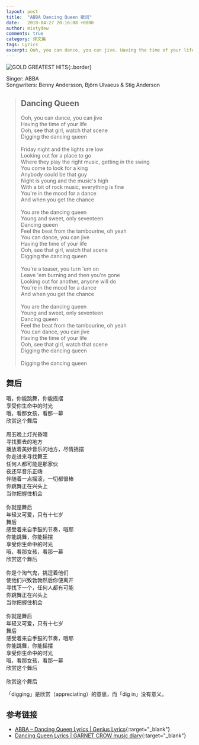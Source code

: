 ```yaml
---
layout: post
title:  "ABBA Dancing Queen 歌词"
date:   2018-04-27 20:16:08 +0800
author: mistydew
comments: true
category: 译文集
tags: Lyrics
excerpt: Ooh, you can dance, you can jive. Having the time of your life. Ooh, see that girl, watch that scene. Digging the dancing queen.
---
```

![GOLD GREATEST HITS](https://is1-ssl.mzstatic.com/image/thumb/Music128/v4/88/92/4c/88924c01-6fb3-8616-f0b3-881b1ed09e03/source/600x600bb.jpg){:.border}

Singer: ABBA<br>
Songwriters: Benny Andersson, Björn Ulvaeus & Stig Anderson

<blockquote class="original">
  <h2>Dancing Queen</h2>
  <p>
    Ooh, you can dance, you can jive<br>
    Having the time of your life<br>
    Ooh, see that girl, watch that scene<br>
    Digging the dancing queen<br>
    <br>
    Friday night and the lights are low<br>
    Looking out for a place to go<br>
    Where they play the right music, getting in the swing<br>
    You come to look for a king<br>
    Anybody could be that guy<br>
    Night is young and the music's high<br>
    With a bit of rock music, everything is fine<br>
    You're in the mood for a dance<br>
    And when you get the chance<br>
    <br>
    You are the dancing queen<br>
    Young and sweet, only seventeen<br>
    Dancing queen<br>
    Feel the beat from the tambourine, oh yeah<br>
    You can dance, you can jive<br>
    Having the time of your life<br>
    Ooh, see that girl, watch that scene<br>
    Digging the dancing queen<br>
    <br>
    You're a teaser, you turn 'em on<br>
    Leave 'em burning and then you're gone<br>
    Looking out for another, anyone will do<br>
    You're in the mood for a dance<br>
    And when you get the chance<br>
    <br>
    You are the dancing queen<br>
    Young and sweet, only seventeen<br>
    Dancing queen<br>
    Feel the beat from the tambourine, oh yeah<br>
    You can dance, you can jive<br>
    Having the time of your life<br>
    Ooh, see that girl, watch that scene<br>
    Digging the dancing queen<br>
    <br>
    Digging the dancing queen
  </p>
</blockquote>

<div class="translation">
  <h2>舞后</h2>
  <p>
    哦，你能跳舞，你能摇摆<br>
    享受你生命中的时光<br>
    哦，看那女孩，看那一幕<br>
    欣赏这个舞后<br>
    <br>
    周五晚上灯光昏暗<br>
    寻找要去的地方<br>
    播放着美妙音乐的地方，尽情摇摆<br>
    你走进来寻找舞王<br>
    任何人都可能是那家伙<br>
    夜还早音乐正嗨<br>
    伴随着一点摇滚，一切都很棒<br>
    你跳舞正在兴头上<br>
    当你把握住机会<br>
    <br>
    你就是舞后<br>
    年轻又可爱，只有十七岁<br>
    舞后<br>
    感受着来自手鼓的节奏，哦耶<br>
    你能跳舞，你能摇摆<br>
    享受你生命中的时光<br>
    哦，看那女孩，看那一幕<br>
    欣赏这个舞后<br>
    <br>
    你是个淘气鬼，挑逗着他们<br>
    使他们兴致勃勃然后你便离开<br>
    寻找下一个，任何人都有可能<br>
    你跳舞正在兴头上<br>
    当你把握住机会<br>
    <br>
    你就是舞后<br>
    年轻又可爱，只有十七岁<br>
    舞后<br>
    感受着来自手鼓的节奏，哦耶<br>
    你能跳舞，你能摇摆<br>
    享受你生命中的时光<br>
    哦，看那女孩，看那一幕<br>
    欣赏这个舞后<br>
    <br>
    欣赏这个舞后
  </p>
</div>

「digging」是欣赏（appreciating）的意思，而「dig in」没有意义。

## 参考链接

* [ABBA – Dancing Queen Lyrics \| Genius Lyrics](https://genius.com/Abba-dancing-queen-lyrics){:target="_blank"}
* [Dancing Queen Lyrics \| GARNET CROW music diary](https://crowsub.github.io/lyrics/featuring/Dancing%20Queen.html){:target="_blank"}
